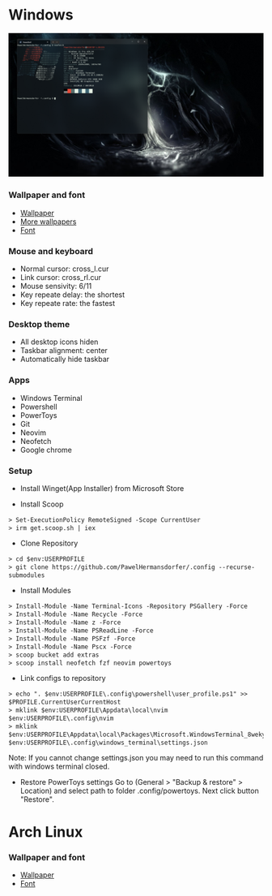 
# Windows
![Desktop Screenshot](/images/windows.png "Hello")

### Wallpaper and font
- [Wallpaper][Windows wallpaper]
- [More wallpapers][Windows more wallpapers]
- [Font][Windows Font]

### Mouse and keyboard
- Normal cursor: cross_l.cur
- Link cursor: cross_rl.cur
- Mouse sensivity: 6/11
- Key repeate delay: the shortest
- Key repeate rate: the fastest

### Desktop theme
 - All desktop icons hiden
 - Taskbar alignment: center
 - Automatically hide taskbar

### Apps
 - Windows Terminal
 - Powershell
 - PowerToys
 - Git
 - Neovim
 - Neofetch
 - Google chrome

### Setup
 - Install Winget(App Installer) from Microsoft Store

 - Install Scoop
```console
> Set-ExecutionPolicy RemoteSigned -Scope CurrentUser
> irm get.scoop.sh | iex
```

 - Clone Repository
```console
> cd $env:USERPROFILE
> git clone https://github.com/PawelHermansdorfer/.config --recurse-submodules
```

 - Install Modules
```console
> Install-Module -Name Terminal-Icons -Repository PSGallery -Force
> Install-Module -Name Recycle -Force
> Install-Module -Name z -Force
> Install-Module -Name PSReadLine -Force
> Install-Module -Name PSFzf -Force
> Install-Module -Name Pscx -Force
> scoop bucket add extras
> scoop install neofetch fzf neovim powertoys
```

 - Link configs to repository
```console
> echo ". $env:USERPROFILE\.config\powershell\user_profile.ps1" >> $PROFILE.CurrentUserCurrentHost
> mklink $env:USERPROFILE\Appdata\local\nvim $env:USERPROFILE\.config\nvim
> mklink $env:USERPROFILE\Appdata\local\Packages\Microsoft.WindowsTerminal_8wekyb3d8bbwe\LocalState\settings.json $env:USERPROFILE\.config\windows_terminal\settings.json
```
Note: If you cannot change settings.json you may need to run this command with windows terminal closed.

 - Restore PowerToys settings
Go to (General > "Backup & restore" > Location) and select path to folder .config/powertoys. Next click button "Restore".


# Arch Linux
### Wallpaper and font
- [Wallpaper][Linux wallpaper]
- [Font][Linux font]

[Windows font]: https://github.com/ryanoasis/nerd-fonts/blob/master/patched-fonts/LiberationMono/complete/Literation%20Mono%20Nerd%20Font%20Complete%20Mono.ttf
[Windows wallpaper]: https://wallpapercave.com/w/wp11596702
[Windows more wallpapers]: https://wallpapercave.com/darkwood-game-wallpapers

[Linux wallpaper]: https://www.deviantart.com/grivetart/art/iPad-Pro-Procreate-test-607332295
[Linux font]: https://archlinux.org/packages/community/any/ttf-liberation-mono-nerd/
